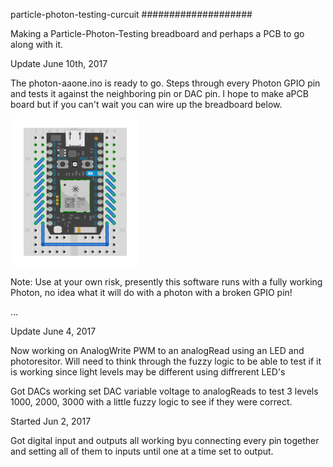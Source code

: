 particle-photon-testing-curcuit
####################



Making a Particle-Photon-Testing breadboard and perhaps a PCB to go along with it.



Update June 10th, 2017

The photon-aaone.ino is ready to go. Steps through every Photon GPIO pin and tests it against the neighboring pin or DAC pin. I hope to make aPCB board but if you can't wait you can wire up the breadboard below.

![](photon-alone.png)

Note: Use at your own risk, presently this software runs with a fully working Photon, no idea what it will do with a photon with a broken GPIO pin!


...




Update June 4, 2017

Now working on AnalogWrite PWM to an analogRead using an LED and photoresitor. Will need to think through the fuzzy logic to be able to test if it is working since light levels may be different using diffrerent LED's


Got DACs working set DAC variable voltage to analogReads to test 3 levels 1000, 2000, 3000 with a little fuzzy logic to see if they were correct.



Started Jun 2, 2017

Got digital input and outputs all working byu connecting every pin together and setting all of them to inputs until one at a time set to output.

